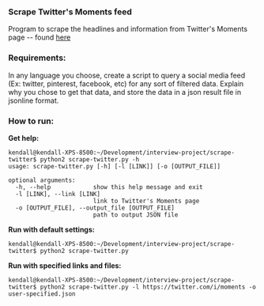 ### Scrape Twitter's Moments feed

Program to scrape the headlines and information from Twitter's Moments page -- found [here](https://twitter.com/i/moments)

### Requirements:

In any language you choose, create a script to query a social media feed (Ex: twitter,
pinterest, facebook, etc) for any sort of filtered data. Explain why you chose to get that
data, and store the data in a json result file in jsonline format.

### How to run:

**Get help:**
```
kendall@kendall-XPS-8500:~/Development/interview-project/scrape-twitter$ python2 scrape-twitter.py -h
usage: scrape-twitter.py [-h] [-l [LINK]] [-o [OUTPUT_FILE]]

optional arguments:
  -h, --help            show this help message and exit
  -l [LINK], --link [LINK]
                        link to Twitter's Moments page
  -o [OUTPUT_FILE], --output_file [OUTPUT_FILE]
                        path to output JSON file
```

**Run with default settings:**
```
kendall@kendall-XPS-8500:~/Development/interview-project/scrape-twitter$ python2 scrape-twitter.py
```

**Run with specified links and files:**
```
kendall@kendall-XPS-8500:~/Development/interview-project/scrape-twitter$ python2 scrape-twitter.py -l https://twitter.com/i/moments -o user-specified.json
```
